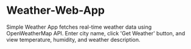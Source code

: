 # Weather-Web-App
Simple Weather App fetches real-time weather data using OpenWeatherMap API. Enter city name, click 'Get Weather' button, and view temperature, humidity, and weather description.
